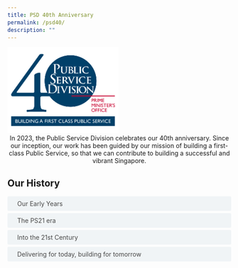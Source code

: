 ```yaml
---
title: PSD 40th Anniversary
permalink: /psd40/
description: ""
---
```

<style>

input {
	display: none;
}
label {
	display: block;
	padding: 8px 22px;
	margin: 0 0 5px 0;
	cursor: pointor;
	background: #F0F4F6;
	border-radius: 3px;
	color: #484848;
	transition: ease .5s;
	font-size: 1em;
}

label:hover {
	background: #004169;
	color: #FFF;
}

.accordion-content {
	/* background: #E2E5F6; */
	padding: 10px 0px 30px 30px;
	/* border: 1px solid #484848; */
	margin: 0 0 1px 0;
	border-radius: 3px;
}

input + label + .accordion-content {
	display: none;
}

input:checked + label + .accordion-content {
	display: none;
}

input:checked + label + .accordion-content {
	display: block;
}

</style>

<img src="/images/psd40_final.png" style="width:250px">

<div style="text-align:center">In 2023, the Public Service Division celebrates our 40th anniversary. Since our inception, our work has been guided by our mission of building a first-class Public Service, so that we can contribute to building a successful and vibrant Singapore.</div>

## **Our History**
<div>
<input id="title2" type="checkbox"><label for="title2">Our Early Years</label>
<div class="accordion-content">
<p><table><tbody><tr><td width="100px"><p>&nbsp;1983</p></td><td><p>The Public Service Division (PSD) was founded as a unit under Ministry of Finance (MOF) on 3 January, handling personnel matters for the Civil Service. The late Mr Sim Kee Boon was appointed as Permanent Secretary, Finance and PSD. Our first office was in the Central Provident Fund Building.<br><br></p></td></tr><tr><td><p>&nbsp;1984</p></td><td><p>The Social Development Unit was formed in PSD to promote marriages among couples with tertiary education. <br><br>The late Dr Andrew Chew became Permanent Secretary, Finance and Public Service.<br><br></p></td></tr><tr><td><p>&nbsp;1987</p></td><td><p>PSD moved to &nbsp;Temasek Tower (then the Treasury) in the financial district of Shenton Way.<br><br></p></td></tr><tr><td><p>&nbsp;1990</p></td><td><p>Mr Lee Hsien Loong, then Minister for Trade and Industry was appointed Deputy Prime Minister for economic and civil service matters.<br><br></p></td></tr><tr><td><p>&nbsp;1993</p></td><td><p>The Civil Service College was established to develop programmes in policy, governance and leadership development for senior officers.<br><br></p></td></tr><tr><td><p>&nbsp;1994</p></td><td><p>PSD was transferred from the Ministry Of Finance to the Prime Minister’s Office. <br><br>The Public Service Commission Secretariat was integrated with PSD.<br> <br>Mr Lim Siong Guan became Permanent Secretary, Prime Minister’s Office.<br></p><br></td></tr></tbody></table></p></div>
<input id="title3" type="checkbox"><label for="title3">The PS21 era</label>
	<div class="accordion-content">
		<p><table><tbody><tr><td width="100px"><p>1995</p></td><td><p>Public Service for the 21st Century (PS21) was launched, a change movement to encourage public officers to embrace change in their daily work and position the Public Service at the forefront of service excellence. The PS21 Office was established to support the PS21 movement.<br><br> The Scenario Planning Office moved from the Ministry of Defence to PSD, with the aim to shape a forward-looking Civil Service that thinks critically about Singapore’s future, questions assumptions and anticipates change.<br><br></p></td></tr><tr><td><p>&nbsp;1996</p></td><td><p>&nbsp;Civil Service College established to develop programmes for public officers.<br><br></p></td></tr><tr><td><p>&nbsp;1997</p></td><td><p>PSD’s mission statement, “To build a first-class Public Service for a successful and vibrant Singapore” was launched by Permanent Secretary, PMO Mr Lim Siong Guan.<br><br>The Personnel Policy Department were set up,&nbsp;with the aim to position the Civil Service as a progressive employer, through shaping our human resource philosophy, policies and frameworks, and providing effective HR management and development tools.<br><br></p></td></tr><tr><td><p>&nbsp;1998</p></td><td><p>Mr Eddie Teo was appointed Permanent Secretary, PMO.<br><br>The Social Development Unit was moved to the Ministry of Community Development, Youth and Sports.<br><br></p></td></tr><tr><td><p>&nbsp;1999</p></td><td><p>&nbsp;Launch of PSD Core Values: "People, our Pride; Service, our Pledge; Integrity, our Core."<br><br>Managing for Excellence framework was jointly developed with MOF, to sustain excellence across the entire Public Service. This includes Quality Service Management.<br></p><br></td></tr></tbody></table></p></div>
<input id="title4" type="checkbox"><label for="title4">Into the 21st Century</label>
	<div class="accordion-content">
		<p><table><tbody><tr><td width="100px"><p>&nbsp;2001</p></td><td><p>Civil Service College was restructured as a Statutory Board under the purview of PSD.<br><br></p></td></tr><tr><td><p>&nbsp;2003</p></td><td><p>Minister Teo Chee Hean was appointed the Minister-in-charge of the Civil Service.<br><br>Scenario Planning Office was renamed the Strategic Policy Office.<br><br></p></td></tr><tr><td><p>&nbsp;2005</p></td><td><p>Ms Lim Soo Hoon was appointed the first Permanent Secretary, PSD.<br><br></p></td></tr><tr><td><p>&nbsp;2008</p></td><td><p>The first Public Service Week was held to recognise the good work done by public officers, as well as forge a sense of pride in being part of the Public Service.<br><br></p></td></tr><tr><td><p>&nbsp;2012</p></td><td>Ms Yong Ying-I was appointed Permanent Secretary, PSD. <br><br>Public sector re-employment scheme takes effect, allowing older officers to remain economically productive and be meaningfully engaged in their golden years while continuing to contribute to the Service with their wealth of institutional knowledge and experience.<br><br></td></tr><tr><td><p>&nbsp;2013</p></td><td>The Public Service Leadership Programme (PSLP) is launched, to develop officers with specialist skills in the five sectors (economy building, infrastructure and environment, security, social and central administration) for leadership with deep domain knowledge in the Singapore Public Service. <br><br>PS21 Office was restructured and expanded to build organisational development, design thinking as well as internal and public engagement capabilities, in order to address heightened citizen demands and facilitate more customer-centric solutions. This includes the incubation of the Municipal Services Office.<br><br></td></tr><tr><td><p>&nbsp;2014</p></td><td>The Engineering Programme Office was formed to support the strategic workforce planning, rebuilding of Public Service engineering capabilities, and strengthen the branding of the Engineering career at the whole of government (WOG) level. <br><br>More schemes of service was merged to allow junior officers who perform well and are assessed to be ready to take on larger responsibilities can expect faster career progression.<br><br></td></tr><tr><td><p>&nbsp;2015</p></td><td>PSD's refreshed Vision and Mission and Strategic Thrusts was launched. <br><br>Strategic Planning Office was transferred out of PSD to PMO’s Strategy Group. <br><br>PSD led the Public Service in implementing enhanced paternity leave, which allows male public officers to be eligible for two weeks of paternity leave instead of one week.<br><br></td></tr></tbody></table></p>
	</div>
	<input id="title5" type="checkbox"><label for="title5">Delivering for today, building for tomorrow</label>
	<div class="accordion-content">
		<p><table><tbody><tr><td width="100px"><p>2017</p></td><td><p>PSD reorganised and assigned new designations to more closely reflect our evolving role: <br>- Deputy Secretary (Policy) re-designated as Deputy Secretary (Workforce)<br>- Deputy Secretary (Development) re-designated as Deputy Secretary (Transformation); <br>- PSD restructured our organisation in line with our mission which centres around Strong Leadership, Engaged Officers, and Future-Ready Organisations with Good Governance.<br><br></p></td></tr><tr><td width="100px"><p>2018</p></td><td><p>Unpaid Leave for Unexpected Care Needs was introduced where officers may take unpaid leave if they need to care for immediate family members who are hospitalised or a young child with medical conditions. <br><br>PSD incubated on a citizen-centric, integrated service delivery model, including Moments of Life, MyLegacy and the pilot Public Service Centre at Our Tampines Hub.<br><br>The Public Sector Talent Attachment Programme was launched, with the aim of developing public officers with the potential to take on leadership positions, through attachments to the private or people sectors.<br><br></p></td></tr><tr><td><p>&nbsp;2019</p></td><td><p>Mr Loh Khum Yean was appointed Permanent Secretary, PSD.<br><br></p></td></tr><tr><td><p>&nbsp;2020</p></td><td><p>New workstreams arose due to the COVID-19 pandemic. These include: <br>- The Public Sector SGUnited Jobs and Traineeships, where jobs and training opportunities were created to meet the needs of the public sector as well as provide meaningful jobs for jobseekers <br>- “Lift and Shift” programme to facilitate placement of workers from private sector hard-hit by the pandemic (e.g. aviation and hospitality companies) <br>- Set up and managed volunteers for the national call centres, to address citizens’ concerns during mask collection period and to support MOH’s Emergency Hotline<br><br>Public Service Career Coaching Network is launched to provide public officers with a trained coach to support and guide them through their career development aspirations.<br><br></p></td></tr><tr><td><p>&nbsp;2021</p></td><td><p>Ms Teoh Zsin Woon was appointed Second Permanent Secretary, PSD. <br><br>Public Service Centre pilot rebranded to ServiceSG, providing citizens with over various government services under one roof.<br><br></p></td></tr><tr><td><p>&nbsp;2022</p></td><td><p>CoWork@Gov, a network of exclusive co-working spaces for public officers, was launched with 13 locations and shared spaces across Singapore, to support flexible and secure working arrangements for public officers.<br><br></p></td></tr></tbody></table></p>
	</div>
</div>